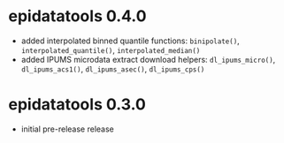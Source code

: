 # epidatatools 0.4.0
* added interpolated binned quantile functions: `binipolate()`, `interpolated_quantile()`, `interpolated_median()`
* added IPUMS microdata extract download helpers: `dl_ipums_micro()`, `dl_ipums_acs1()`, `dl_ipums_asec()`, `dl_ipums_cps() `

# epidatatools 0.3.0
* initial pre-release release
